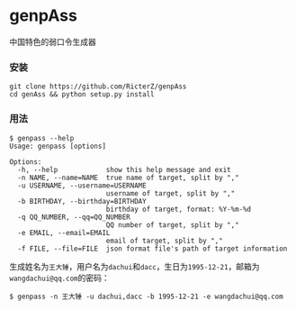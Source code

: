 # genpAss
中国特色的弱口令生成器

### 安装

    git clone https://github.com/RicterZ/genpAss
    cd genAss && python setup.py install
    
### 用法


    $ genpass --help
    Usage: genpass [options]
    
    Options:
      -h, --help            show this help message and exit
      -n NAME, --name=NAME  true name of target, split by ","
      -u USERNAME, --username=USERNAME
                            username of target, split by ","
      -b BIRTHDAY, --birthday=BIRTHDAY
                            birthday of target, format: %Y-%m-%d
      -q QQ_NUMBER, --qq=QQ_NUMBER
                            QQ number of target, split by ","
      -e EMAIL, --email=EMAIL
                            email of target, split by ","
      -f FILE, --file=FILE  json format file's path of target information

生成姓名为`王大锤`，用户名为`dachui`和`dacc`，生日为`1995-12-21`，邮箱为`wangdachui@qq.com`的密码：   


    $ genpass -n 王大锤 -u dachui,dacc -b 1995-12-21 -e wangdachui@qq.com
    
  
      

